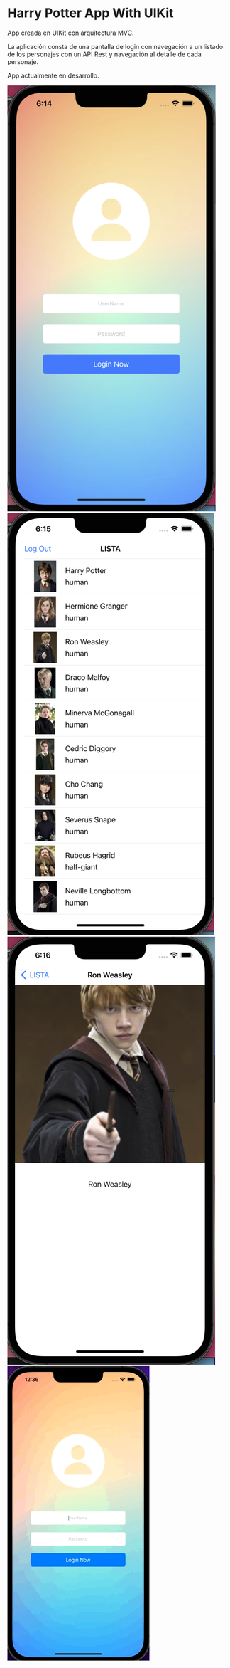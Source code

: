 # Harry Potter App With UIKit

App creada en UIKit con arquitectura MVC.

La aplicación consta de una pantalla de login con navegación a un listado de los personajes con un API Rest y navegación al detalle de cada personaje.

App actualmente en desarrollo.

![](Images/HPLogin.png)
![](Images/HPList.png)
![](Images/HPDetail.png)
![](Images/HPApp.gif)
